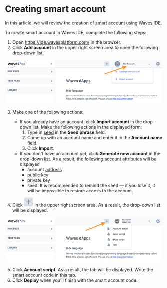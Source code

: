 # Creating smart account

In this article, we will review the creation of [smart account](/blockchain/account/smart-account.md) using [Waves IDE](/smart-contracts/tools/waves-ide.md).

To create smart account in Waves IDE, complete the following steps:

1. Open https://ide.wavesplatform.com/ in the browser.
2. Click **Add account** in the upper right screen area to open the following drop-down list.

![](./_assets/add_account.png)

3. Make one of the following actions:

    - If you already have an account, click **Import account** in the drop-down list. Make the following actions in the displayed form:
        1. Type in [seed](/waves-client/frequently-asked-questions-faq/account-management/seed-phrase.md) in the **Seed phrase** field.
        2. Come up with an account name and enter it in the **Account name** field.
        3. Click **Import**.
    - If you don't have an account yet, click **Generate new account** in the drop-down list. As a result, the following account attributes will be displayed
        - account [address](/blockchain/account/address.md)
        - public key
        - private key
        - seed. It is recommended to remind the seed — if you lose it, it will be impossible to restore access to the account.

4. Click ![](./_assets/plus.png) in the upper right screen area. As a result, the drop-down list will be displayed.

![](./_assets/plus2.png)

5. Click **Account script**. As a result, the tab will be displayed. Write the smart account code in this tab.
6. Click **Deploy** when you'll finish with the smart account code.
